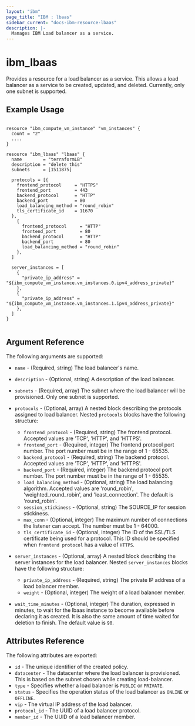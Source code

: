```yaml
---
layout: "ibm"
page_title: "IBM : lbaas"
sidebar_current: "docs-ibm-resource-lbaas"
description: |-
  Manages IBM Load balancer as a service.
---
```


# ibm\_lbaas

Provides a resource for a load balancer as a service. This allows a load balancer as a service to be created, updated, and deleted. Currently, only one subnet is supported.
 
## Example Usage

```hcl

resource "ibm_compute_vm_instance" "vm_instances" {
  count = "2"
  ....
}

resource "ibm_lbaas" "lbaas" {
  name        = "terraformLB"
  description = "delete this"
  subnets     = [1511875]

  protocols = [{
    frontend_protocol     = "HTTPS"
    frontend_port         = 443
    backend_protocol      = "HTTP"
    backend_port          = 80
    load_balancing_method = "round_robin"
    tls_certificate_id    = 11670
  },
    {
      frontend_protocol     = "HTTP"
      frontend_port         = 80
      backend_protocol      = "HTTP"
      backend_port          = 80
      load_balancing_method = "round_robin"
    },
  ]

  server_instances = [
    {
      "private_ip_address" = "${ibm_compute_vm_instance.vm_instances.0.ipv4_address_private}"
    },
    {
      "private_ip_address" = "${ibm_compute_vm_instance.vm_instances.1.ipv4_address_private}"
    },
  ]
}


```

## Argument Reference

The following arguments are supported:

* `name` - (Required, string) The load balancer's name.
* `description` - (Optional, string) A description of the load balancer.
* `subnets` - (Required, array) The subnet where the load balancer will be provisioned. Only one subnet is supported.
* `protocols` - (Optional, array) A nested block describing the protocols assigned to load balancer. Nested `protocols` blocks have the following structure:
  * `frontend_protocol` - (Required, string) The frontend protocol. Accepted values are 'TCP', 'HTTP', and 'HTTPS'.
  * `frontend_port` - (Required, integer) The frontend protocol port number. The port number must be in the range of 1 - 65535.
  * `backend_protocol` - (Required, string) The backend protocol. Accepted values are 'TCP', 'HTTP', and 'HTTPS'.
  * `backend_port` - (Required, integer) The backend protocol port number. The port number must be in the range of 1 - 65535.
  * `load_balancing_method` - (Optional, string) The load balancing algorithm. Accepted values are 'round_robin', 'weighted_round_robin', and 'least_connection'. The default is 'round_robin'.
  * `session_stickiness` - (Optional, string) The SOURCE_IP for session stickiness.
  * `max_conn` - (Optional, integer) The maximum number of connections the listener can accept. The number must be 1 - 64000.
  * `tls_certificate_id` - (Optional, integer) The ID of the SSL/TLS certificate being used for a protocol. This ID should be specified when `frontend protocol` has a value of `HTTPS`.
* `server_instances` - (Optional, array) A nested block describing the server instances for the load balancer. Nested `server_instances` blocks have the following structure:
  * `private_ip_address` - (Required, string) The private IP address of a load balancer member.
  * `weight` - (Optional, integer) The weight of a load balancer member.

* `wait_time_minutes` - (Optional, integer) The duration, expressed in minutes, to wait for the lbaas instance to become available before declaring it as created. It is also the same amount of time waited for deletion to finish. The default value is `90`.

## Attributes Reference

The following attributes are exported:

* `id` - The unique identifier of the created policy.
* `datacenter` - The datacenter where the load balancer is provisioned. This is based on the subnet chosen while creating load-balancer.
* `type` - Specifies whether a load balancer is `PUBLIC` or `PRIVATE`.
* `status` - Specifies the operation status of the load balancer as `ONLINE` or `OFFLINE`.
* `vip` - The virtual IP address of the load balancer.
* `protocol_id` - The UUID of a load balancer protocol.
* `member_id` - The UUID of a load balancer member.
